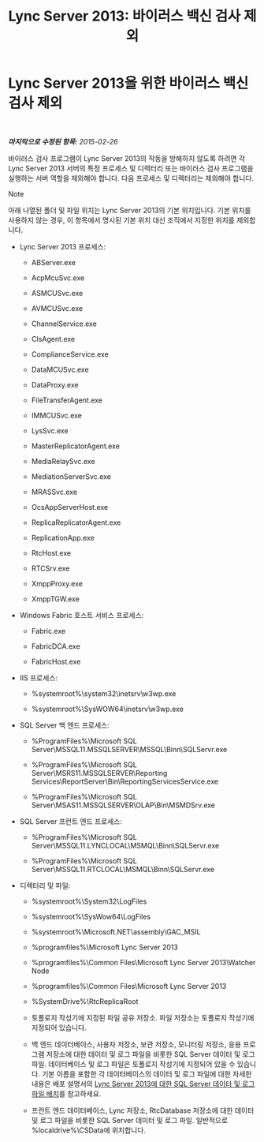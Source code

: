 ﻿---
title: 'Lync Server 2013: 바이러스 백신 검사 제외'
TOCTitle: Lync Server 2013을 위한 바이러스 백신 검사 제외
ms:assetid: 71e1f1cc-2d16-4111-9864-9276bf24dfe0
ms:mtpsurl: https://technet.microsoft.com/ko-kr/library/Dn440138(v=OCS.15)
ms:contentKeyID: 59602775
ms.date: 08/10/2015
mtps_version: v=OCS.15
ms.translationtype: HT
---

# Lync Server 2013을 위한 바이러스 백신 검사 제외

 

_**마지막으로 수정된 항목:** 2015-02-26_

바이러스 검사 프로그램이 Lync Server 2013의 작동을 방해하지 않도록 하려면 각 Lync Server 2013 서버의 특정 프로세스 및 디렉터리 또는 바이러스 검사 프로그램을 실행하는 서버 역할을 제외해야 합니다. 다음 프로세스 및 디렉터리는 제외해야 합니다.


> [!NOTE]
> 아래 나열된 폴더 및 파일 위치는 Lync Server 2013의 기본 위치입니다. 기본 위치를 사용하지 않는 경우, 이 항목에서 명시된 기본 위치 대신 조직에서 지정한 위치를 제외합니다.



  - Lync Server 2013 프로세스:
    
      - ABServer.exe
    
      - AcpMcuSvc.exe
    
      - ASMCUSvc.exe
    
      - AVMCUSvc.exe
    
      - ChannelService.exe
    
      - ClsAgent.exe
    
      - ComplianceService.exe
    
      - DataMCUSvc.exe
    
      - DataProxy.exe
    
      - FileTransferAgent.exe
    
      - IMMCUSvc.exe
    
      - LysSvc.exe
    
      - MasterReplicatorAgent.exe
    
      - MediaRelaySvc.exe
    
      - MediationServerSvc.exe
    
      - MRASSvc.exe
    
      - OcsAppServerHost.exe
    
      - ReplicaReplicatorAgent.exe
    
      - ReplicationApp.exe
    
      - RtcHost.exe
    
      - RTCSrv.exe
    
      - XmppProxy.exe
    
      - XmppTGW.exe

  - Windows Fabric 호스트 서비스 프로세스:
    
      - Fabric.exe
    
      - FabricDCA.exe
    
      - FabricHost.exe

  - IIS 프로세스:
    
      - %systemroot%\\system32\\inetsrv\\w3wp.exe
    
      - %systemroot%\\SysWOW64\\inetsrv\\w3wp.exe

  - SQL Server 백 엔드 프로세스:
    
      - %ProgramFiles%\\Microsoft SQL Server\\MSSQL11.MSSQLSERVER\\MSSQL\\Binn\\SQLServr.exe
    
      - %ProgramFiles%\\Microsoft SQL Server\\MSRS11.MSSQLSERVER\\Reporting Services\\ReportServer\\Bin\\ReportingServicesService.exe
    
      - %ProgramFiles%\\Microsoft SQL Server\\MSAS11.MSSQLSERVER\\OLAP\\Bin\\MSMDSrv.exe

  - SQL Server 프런트 엔드 프로세스:
    
      - %ProgramFiles%\\Microsoft SQL Server\\MSSQL11.LYNCLOCAL\\MSMQL\\Binn\\SQLServr.exe
    
      - %ProgramFiles%\\Microsoft SQL Server\\MSSQL11.RTCLOCAL\\MSMQL\\Binn\\SQLServr.exe

  - 디렉터리 및 파일:
    
      - %systemroot%\\System32\\LogFiles
    
      - %systemroot%\\SysWow64\\LogFiles
    
      - %systemroot%\\Microsoft.NET\\assembly\\GAC\_MSIL
    
      - %programfiles%\\Microsoft Lync Server 2013
    
      - %programfiles%\\Common Files\\Microsoft Lync Server 2013\\Watcher Node
    
      - %programfiles%\\Common Files\\Microsoft Lync Server 2013
    
      - %SystemDrive%\\RtcReplicaRoot
    
      - 토폴로지 작성기에 지정된 파일 공유 저장소. 파일 저장소는 토폴로지 작성기에 지정되어 있습니다.
    
      - 백 엔드 데이터베이스, 사용자 저장소, 보관 저장소, 모니터링 저장소, 응용 프로그램 저장소에 대한 데이터 및 로그 파일을 비롯한 SQL Server 데이터 및 로그 파일. 데이터베이스 및 로그 파일은 토폴로지 작성기에 지정되어 있을 수 있습니다. 기본 이름을 포함한 각 데이터베이스의 데이터 및 로그 파일에 대한 자세한 내용은 배포 설명서의 [Lync Server 2013에 대한 SQL Server 데이터 및 로그 파일 배치](lync-server-2013-sql-server-data-and-log-file-placement.md)를 참고하세요.
    
      - 프런트 엔드 데이터베이스, Lync 저장소, RtcDatabase 저장소에 대한 데이터 및 로그 파일을 비롯한 SQL Server 데이터 및 로그 파일. 일반적으로 %localdrive%\\CSData에 위치합니다.

